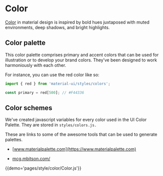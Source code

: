 # Color

[Color](https://material.io/guidelines/style/color.html) in material design is inspired by bold hues juxtaposed with muted environments, deep shadows, and bright highlights.

## Color palette

This color palette comprises primary and accent colors that can be used for illustration or to develop your brand colors.
They’ve been designed to work harmoniously with each other.

For instance, you can use the red color like so:
```js
import { red } from 'material-ui/styles/colors';

const primary = red[500]; // #F44336
```

## Color schemes

We've created javascript variables for every color used in the UI Color Palette. They are stored in `styles/colors.js.`

These are links to some of the awesome tools that can be used to generate palettes.

- [www.materialpalette.com](https://www.materialpalette.com)

- [mcg.mbitson.com/](http://mcg.mbitson.com/)

{{demo='pages/style/color/Color.js'}}
